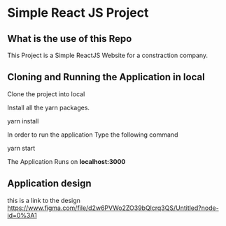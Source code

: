 # Simple React JS Project

## What is the use of this Repo

This Project is a Simple ReactJS Website for a constraction company.

## Cloning and Running the Application in local

Clone the project into local

Install all the yarn packages.

yarn install

In order to run the application Type the following command

yarn start


The Application Runs on **localhost:3000**

## Application design
this is a link to the design https://www.figma.com/file/d2w6PVWo2ZO39bQlcrq3QS/Untitled?node-id=0%3A1
